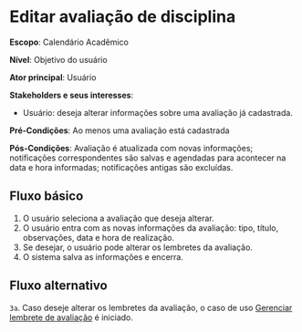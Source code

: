# Editar avaliação de disciplina

__Escopo__: Calendário Acadêmico

__Nível__: Objetivo do usuário

__Ator principal__: Usuário

__Stakeholders e seus interesses__:

* Usuário: deseja alterar informações sobre uma avaliação já cadastrada.

__Pré-Condições__: Ao menos uma avaliação está cadastrada

__Pós-Condições__: Avaliação é atualizada com novas informações; notificações correspondentes são salvas e agendadas para acontecer na data e hora informadas; notificações antigas são excluídas.

## Fluxo básico

1. O usuário seleciona a avaliação que deseja alterar.
2. O usuário entra com as novas informações da avaliação: tipo, título, observações, data e hora de realização.
3. Se desejar, o usuário pode alterar os lembretes da avaliação.
4. O sistema salva as informações e encerra.

## Fluxo alternativo

`3a`. Caso deseje alterar os lembretes da avaliação, o caso de uso [Gerenciar lembrete de avaliação](gerenciar-lembrete-de-avaliacao.md) é iniciado.

